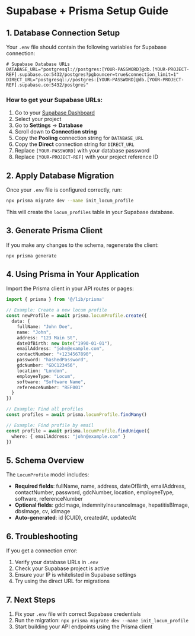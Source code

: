 # Supabase + Prisma Setup Guide

## 1. Database Connection Setup

Your `.env` file should contain the following variables for Supabase connection:

```env
# Supabase Database URLs
DATABASE_URL="postgresql://postgres:[YOUR-PASSWORD]@db.[YOUR-PROJECT-REF].supabase.co:5432/postgres?pgbouncer=true&connection_limit=1"
DIRECT_URL="postgresql://postgres:[YOUR-PASSWORD]@db.[YOUR-PROJECT-REF].supabase.co:5432/postgres"
```

### How to get your Supabase URLs:

1. Go to your [Supabase Dashboard](https://supabase.com/dashboard)
2. Select your project
3. Go to **Settings** → **Database**
4. Scroll down to **Connection string**
5. Copy the **Pooling** connection string for `DATABASE_URL`
6. Copy the **Direct** connection string for `DIRECT_URL`
7. Replace `[YOUR-PASSWORD]` with your database password
8. Replace `[YOUR-PROJECT-REF]` with your project reference ID

## 2. Apply Database Migration

Once your `.env` file is configured correctly, run:

```bash
npx prisma migrate dev --name init_locum_profile
```

This will create the `locum_profiles` table in your Supabase database.

## 3. Generate Prisma Client

If you make any changes to the schema, regenerate the client:

```bash
npx prisma generate
```

## 4. Using Prisma in Your Application

Import the Prisma client in your API routes or pages:

```typescript
import { prisma } from '@/lib/prisma'

// Example: Create a new locum profile
const newProfile = await prisma.locumProfile.create({
  data: {
    fullName: "John Doe",
    name: "John",
    address: "123 Main St",
    dateOfBirth: new Date("1990-01-01"),
    emailAddress: "john@example.com",
    contactNumber: "+1234567890",
    password: "hashedPassword",
    gdcNumber: "GDC123456",
    location: "London",
    employeeType: "Locum",
    software: "Software Name",
    referenceNumber: "REF001"
  }
})

// Example: Find all profiles
const profiles = await prisma.locumProfile.findMany()

// Example: Find profile by email
const profile = await prisma.locumProfile.findUnique({
  where: { emailAddress: "john@example.com" }
})
```

## 5. Schema Overview

The `LocumProfile` model includes:

- **Required fields**: fullName, name, address, dateOfBirth, emailAddress, contactNumber, password, gdcNumber, location, employeeType, software, referenceNumber
- **Optional fields**: gdcImage, indemnityInsuranceImage, hepatitisBImage, dbsImage, cv, idImage
- **Auto-generated**: id (CUID), createdAt, updatedAt

## 6. Troubleshooting

If you get a connection error:
1. Verify your database URLs in `.env`
2. Check your Supabase project is active
3. Ensure your IP is whitelisted in Supabase settings
4. Try using the direct URL for migrations

## 7. Next Steps

1. Fix your `.env` file with correct Supabase credentials
2. Run the migration: `npx prisma migrate dev --name init_locum_profile`
3. Start building your API endpoints using the Prisma client 